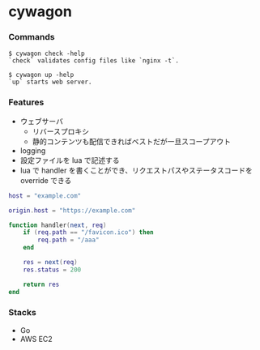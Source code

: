 # cywagon

### Commands
```console
$ cywagon check -help
`check` validates config files like `nginx -t`.

$ cywagon up -help
`up` starts web server.
```

### Features
- ウェブサーバ
  - リバースプロキシ
  - 静的コンテンツも配信できればベストだが一旦スコープアウト
- logging
- 設定ファイルを lua で記述する
- lua で handler を書くことができ、リクエストパスやステータスコードを override できる

```lua
host = "example.com"

origin.host = "https://example.com"

function handler(next, req)
    if (req.path == "/favicon.ico") then
        req.path = "/aaa"
    end

    res = next(req)
    res.status = 200

    return res
end
```

### Stacks
- Go
- AWS EC2
